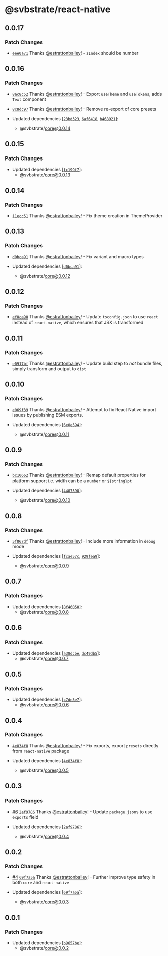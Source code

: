 # @svbstrate/react-native

## 0.0.17

### Patch Changes

- [`eee0a71`](https://github.com/front-of-house/svbstrate/commit/eee0a716be82a72163ac0c8d774446eeca053922) Thanks [@estrattonbailey](https://github.com/estrattonbailey)! - `zIndex` should be number

## 0.0.16

### Patch Changes

- [`8ac8c52`](https://github.com/front-of-house/svbstrate/commit/8ac8c52c785d867b93d65ffbd3ea0e5dae76ccae) Thanks [@estrattonbailey](https://github.com/estrattonbailey)! - Export `useTheme` and `useTokens`, adds `Text` component

- [`8c8dc97`](https://github.com/front-of-house/svbstrate/commit/8c8dc974799f71242fbac7480bd156e96ca64e80) Thanks [@estrattonbailey](https://github.com/estrattonbailey)! - Remove re-export of core presets

- Updated dependencies [[`23bd323`](https://github.com/front-of-house/svbstrate/commit/23bd32323373c13cc004a964959fe3c690b4b50b), [`6af6418`](https://github.com/front-of-house/svbstrate/commit/6af6418426434b24e57672011e8abc56236e46a4), [`b468921`](https://github.com/front-of-house/svbstrate/commit/b468921b5c71f13e9398b35865f8210af2ec2333)]:
  - @svbstrate/core@0.0.14

## 0.0.15

### Patch Changes

- Updated dependencies [[`fc199f7`](https://github.com/front-of-house/svbstrate/commit/fc199f799c2fc56910cc5e67bc7d56de9f261a3e)]:
  - @svbstrate/core@0.0.13

## 0.0.14

### Patch Changes

- [`11ecc51`](https://github.com/front-of-house/svbstrate/commit/11ecc51cccf87545c1d55e447222a8244ee7936f) Thanks [@estrattonbailey](https://github.com/estrattonbailey)! - Fix theme creation in ThemeProvider

## 0.0.13

### Patch Changes

- [`d0bca91`](https://github.com/front-of-house/svbstrate/commit/d0bca916ac0b643f2b578c1d552f62579e934cd2) Thanks [@estrattonbailey](https://github.com/estrattonbailey)! - Fix variant and macro types

- Updated dependencies [[`d0bca91`](https://github.com/front-of-house/svbstrate/commit/d0bca916ac0b643f2b578c1d552f62579e934cd2)]:
  - @svbstrate/core@0.0.12

## 0.0.12

### Patch Changes

- [`ef0ca90`](https://github.com/front-of-house/svbstrate/commit/ef0ca90f319913a3c53bb6b484cec28ed0aafb06) Thanks [@estrattonbailey](https://github.com/estrattonbailey)! - Update `tsconfig.json` to use `react` instead of `react-native`, which ensures that JSX is transformed

## 0.0.11

### Patch Changes

- [`e0917bf`](https://github.com/front-of-house/svbstrate/commit/e0917bf6e646df63f4844fd98f973e41c2d55469) Thanks [@estrattonbailey](https://github.com/estrattonbailey)! - Update build step to _not_ bundle files, simply transform and output to `dist`

## 0.0.10

### Patch Changes

- [`e069f39`](https://github.com/front-of-house/svbstrate/commit/e069f3946e90ecd91f0ea5addc95ba449b6b8e13) Thanks [@estrattonbailey](https://github.com/estrattonbailey)! - Attempt to fix React Native import issues by publishing ESM exports.

- Updated dependencies [[`6e0e594`](https://github.com/front-of-house/svbstrate/commit/6e0e59483bec2f887b8ef87972582550c29794af)]:
  - @svbstrate/core@0.0.11

## 0.0.9

### Patch Changes

- [`bc10662`](https://github.com/front-of-house/svbstrate/commit/bc106628a044583d1344bb5315d3a763883ee4ba) Thanks [@estrattonbailey](https://github.com/estrattonbailey)! - Remap default properties for platform support i.e. width can be a `number` or `${string}pt`

- Updated dependencies [[`4407598`](https://github.com/front-of-house/svbstrate/commit/44075984839cb4872821f1493e78b64785462384)]:
  - @svbstrate/core@0.0.10

## 0.0.8

### Patch Changes

- [`5f867df`](https://github.com/front-of-house/svbstrate/commit/5f867dfae7ba1213f3ca5a1c0db21cd0376b807b) Thanks [@estrattonbailey](https://github.com/estrattonbailey)! - Include more information in `debug` mode

- Updated dependencies [[`fcae57c`](https://github.com/front-of-house/svbstrate/commit/fcae57c1113deaf4ddd085b371015225633d6660), [`929fea9`](https://github.com/front-of-house/svbstrate/commit/929fea91f349c27d1cf0f4d2030376c149989aee)]:
  - @svbstrate/core@0.0.9

## 0.0.7

### Patch Changes

- Updated dependencies [[`8f46050`](https://github.com/front-of-house/svbstrate/commit/8f46050343db771eb73fd05efea3785c1c3fc757)]:
  - @svbstrate/core@0.0.8

## 0.0.6

### Patch Changes

- Updated dependencies [[`a38dcbe`](https://github.com/front-of-house/svbstrate/commit/a38dcbe5bff89e8b4c6d0ba0a366ee4bdd754ddd), [`dc49db5`](https://github.com/front-of-house/svbstrate/commit/dc49db59f00544aed427fc1a319a0a33e85715bc)]:
  - @svbstrate/core@0.0.7

## 0.0.5

### Patch Changes

- Updated dependencies [[`c7de5e7`](https://github.com/front-of-house/svbstrate/commit/c7de5e79887d91295d21ac0109cfbd19eedfd3c1)]:
  - @svbstrate/core@0.0.6

## 0.0.4

### Patch Changes

- [`4e834f8`](https://github.com/front-of-house/svbstrate/commit/4e834f8a635c9ad7033b349102d946efbc6239cb) Thanks [@estrattonbailey](https://github.com/estrattonbailey)! - Fix exports, export `presets` directly from `react-native` package

- Updated dependencies [[`4e834f8`](https://github.com/front-of-house/svbstrate/commit/4e834f8a635c9ad7033b349102d946efbc6239cb)]:
  - @svbstrate/core@0.0.5

## 0.0.3

### Patch Changes

- [#6](https://github.com/front-of-house/svbstrate/pull/6) [`2af9786`](https://github.com/front-of-house/svbstrate/commit/2af97866560b8729021ad29c226591e028c99f8d) Thanks [@estrattonbailey](https://github.com/estrattonbailey)! - Update `package.json`s to use `exports` field

- Updated dependencies [[`2af9786`](https://github.com/front-of-house/svbstrate/commit/2af97866560b8729021ad29c226591e028c99f8d)]:
  - @svbstrate/core@0.0.4

## 0.0.2

### Patch Changes

- [#4](https://github.com/front-of-house/svbstrate/pull/4) [`69f7a5a`](https://github.com/front-of-house/svbstrate/commit/69f7a5addc6febb158d17f159fec0e1c1efaf981) Thanks [@estrattonbailey](https://github.com/estrattonbailey)! - Further improve type safety in both `core` and `react-native`

- Updated dependencies [[`69f7a5a`](https://github.com/front-of-house/svbstrate/commit/69f7a5addc6febb158d17f159fec0e1c1efaf981)]:
  - @svbstrate/core@0.0.3

## 0.0.1

### Patch Changes

- Updated dependencies [[`b9657be`](https://github.com/front-of-house/svbstrate/commit/b9657be1b8780dd92ac56fc7eb6038190daae338)]:
  - @svbstrate/core@0.0.2
